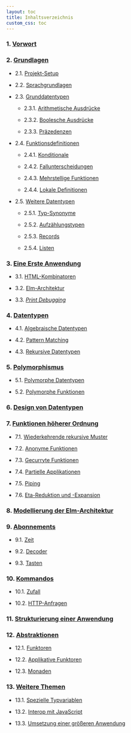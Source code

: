```yaml
---
layout: toc
title: Inhaltsverzeichnis
custom_css: toc
---
```


### 1. [Vorwort](preface.md)


### 2. [Grundlagen](basics.md)

- 2.1. [Projekt-Setup](basics.md#projekt-setup)

- 2.2. [Sprachgrundlagen](basics.md#sprachgrundlagen)

- 2.3. [Grunddatentypen](basics.md#grunddatentypen)

    - 2.3.1. [Arithmetische Ausdrücke](basics.md#arithmetische-ausdrücke)

    - 2.3.2. [Boolesche Ausdrücke](basics.md#boolesche-ausdrücke)

    - 2.3.3. [Präzedenzen](basics.md#präzedenzen)

- 2.4. [Funktionsdefinitionen](basics.md#funktionsdefinitionen)
        
    - 2.4.1. [Konditionale](basics.md#konditionale)
        
    - 2.4.2. [Fallunterscheidungen](basics.md#fallunterscheidungen)
            
    - 2.4.3. [Mehrstellige Funktionen](basics.md#mehrstellige-funktionen)
            
    - 2.4.4. [Lokale Definitionen](basics.md#lokale-definitionen)
    
- 2.5. [Weitere Datentypen](basics.md#weitere-datentypen)

    - 2.5.1. [Typ-Synonyme](basics.md#typ-synonyme)

    - 2.5.2. [Aufzählungstypen](basics.md#aufzählungstypen)

    - 2.5.3. [Records](basics.md#records)

    - 2.5.4. [Listen](basics.md#listen)

### 3. [Eine Erste Anwendung](first-application.md)

- 3.1. [HTML-Kombinatoren](first-application.md#html-kombinatoren)

- 3.2. [Elm-Architektur](first-application.md#elm-architektur)

- 3.3. [_Print Debugging_](first-application.md#print-debugging)

### 4. [Datentypen](data-types.md)

- 4.1. [Algebraische Datentypen](data-types.md#algebraische-datentypen)

- 4.2. [Pattern Matching](data-types.md#pattern-matching)

- 4.3. [Rekursive Datentypen](data-types.md#rekursive-datentypen)

### 5. [Polymorphismus](polymorphism.md)

- 5.1. [Polymorphe Datentypen](polymorphism.md#polymorphe-datentypen)

- 5.2. [Polymorphe Funktionen](polymorphism.md#polymorphe-funktionen)

### 6. [Design von Datentypen](design.md)

### 7. [Funktionen höherer Ordnung](recursion.md)

- 7.1. [Wiederkehrende rekursive Muster](recursion.md#wiederkehrende-rekursive-muster)

- 7.2. [Anonyme Funktionen](recursion.md#anonyme-funktionen)

- 7.3. [Gecurryte Funktionen](recursion.md#gecurryte-funktionen)

- 7.4. [Partielle Applikationen](recursion.md#partielle-applikationen)

- 7.5. [Piping](recursion.md#piping)

- 7.6. [Eta-Reduktion und -Expansion](recursion.md#eta-reduktion-und--expansion)

### 8. [Modellierung der Elm-Architektur](architecture.md)

### 9. [Abonnements](subscriptions.md)

- 9.1. [Zeit](subscriptions.md#zeit)

- 9.2. [Decoder](subscriptions.md#decoder)

- 9.3. [Tasten](subscriptions.md#tasten)

### 10. [Kommandos](commands.md)

- 10.1. [Zufall](commands.md#zufall)

- 10.2. [HTTP-Anfragen](commands.md#http-anfragen)

### 11. [Strukturierung einer Anwendung](structure.md)

### 12. [Abstraktionen](abstractions.md)

- 12.1. [Funktoren](abstractions.md#funktoren)

- 12.2. [Applikative Funktoren](abstractions.md#applikative-funktoren)

- 12.3. [Monaden](abstractions.md#monaden)

### 13. [Weitere Themen](final-topics.md)

- 13.1. [Spezielle Typvariablen](final-topics.md#spezielle-typvariablen)

- 13.2. [Interop mit JavaScript](final-topics.md#interop-mit-javascript)

- 13.3. [Umsetzung einer größeren Anwendung](final-topics.md#umsetzung-einer-größeren-anwendung)
